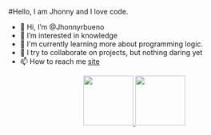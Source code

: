 #Hello, I am Jhonny and I love code.


- 👋 Hi, I’m @Jhonnyrbueno
- 👀 I’m interested in knowledge
- 🌱 I'm currently learning more about programming logic.
- 💞️ I try to collaborate on projects, but nothing daring yet
- 📫 How to reach me <a href="https://jhonnyrbueno.github.io/site/" alt="site" targt="_blank">site</a>

<div align="center">
  <a href="https://github.com/jhonnyrbueno" target="_blank">
  <img height="100em" src="https://github-readme-stats.vercel.app/api?username=jhonnyrbueno&show_icons=true&theme=dracula&include_all_commits=true&count_private=true"/>
  <img height="100em" src="https://github-readme-stats.vercel.app/api/top-langs/?username=jhonnyrbueno&layout=compact&langs_count=7&theme=dracula"/>
</div>

